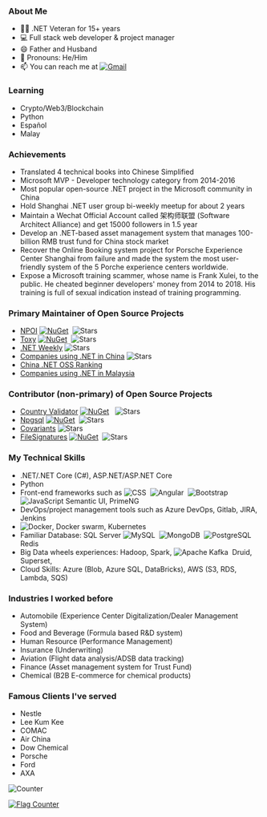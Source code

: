 ### About Me

- 👨‍💻 .NET Veteran for 15+ years
- 💻 Full stack web developer & project manager
- 😄 Father and Husband
- 🤵 Pronouns: He/Him
- 📫 You can reach me at [![Gmail](https://img.shields.io/badge/-tonyqus@gmail.com-c14438?style=flat&logo=Gmail&logoColor=white)](mailto:tonyqus@gmail.com)

### Learning
- Crypto/Web3/Blockchain
- Python
- Español
- Malay
  
### Achievements 
- Translated 4 technical books into Chinese Simplified
- Microsoft MVP - Developer technology category from 2014-2016
- Most popular open-source .NET project in the Microsoft community in China 
- Hold Shanghai .NET user group bi-weekly meetup for about 2 years
- Maintain a Wechat Official Account called 架构师联盟 (Software Architect Alliance) and get 15000 followers in 1.5 year
- Develop an .NET-based asset management system that manages 100-billion RMB trust fund for China stock market
- Recover the Online Booking system project for Porsche Experience Center Shanghai from failure and made the system the most user-friendly system of the 5 Porche experience centers worldwide.
- Expose a Microsoft training scammer, whose name is Frank Xulei, to the public. He cheated beginner developers' money from 2014 to 2018. His training is full of sexual indication instead of training programming. 

### Primary Maintainer of Open Source Projects
- [NPOI](https://github.com/nissl-lab/npoi/) [![NuGet](https://img.shields.io/nuget/dt/npoi)](https://www.nuget.org/packages/NPOI)&nbsp; <img alt="Stars" src="https://img.shields.io/github/stars/nissl-lab/npoi?style=flat-square&labelColor=343b41"/>
- [Toxy](https://github.com/nissl-lab/toxy)  [![NuGet](https://img.shields.io/nuget/dt/Toxy)](https://www.nuget.org/packages/Toxy)&nbsp; <img alt="Stars" src="https://img.shields.io/github/stars/nissl-lab/toxy?style=flat-square&labelColor=343b41"/>
- [.NET Weekly](https://github.com/DotNETWeekly-io/DotNetWeekly) <img alt="Stars" src="https://img.shields.io/github/stars/DotNETWeekly-io/DotNetWeekly?style=flat-square&labelColor=343b41"/>
- [Companies using .NET in China](https://github.com/dotnet-cn/jobs) <img alt="Stars" src="https://img.shields.io/github/stars/dotnet-cn/jobs?style=flat-square&labelColor=343b41"/>
- [China .NET OSS Ranking](https://github.com/dotnet-cn/OSSRanking/)
- [Companies using .NET in Malaysia](https://github.com/tonyqus/dotnet-jobs-my)


### Contributor (non-primary) of Open Source Projects
- [Country Validator](https://github.com/anghelvalentin/CountryValidator) [![NuGet](https://img.shields.io/nuget/dt/CountryValidator)](https://www.nuget.org/packages/CountryValidator) &nbsp; <img alt="Stars" src="https://img.shields.io/github/stars/anghelvalentin/CountryValidator?style=flat-square&labelColor=343b41"/>
- [Npgsql](https://github.com/npgsql/npgsql) [![NuGet](https://img.shields.io/nuget/dt/npgsql)](https://www.nuget.org/packages/npgsql)&nbsp; <img alt="Stars" src="https://img.shields.io/github/stars/npgsql/npgsql?style=flat-square&labelColor=343b41"/>
- [Covariants](https://github.com/hodcroftlab/covariants) <img alt="Stars" src="https://img.shields.io/github/stars/hodcroftlab/covariants?style=flat-square&labelColor=343b41"/>
- [FileSignatures](https://github.com/neilharvey/FileSignatures) [![NuGet](https://img.shields.io/nuget/dt/FileSignatures)](https://www.nuget.org/packages/FileSignatures)&nbsp; <img alt="Stars" src="https://img.shields.io/github/stars/neilharvey/FileSignatures?style=flat-square&labelColor=343b41"/>
### My Technical Skills
- .NET/.NET Core (C#), ASP.NET/ASP.NET Core
- Python
- Front-end frameworks such as 
![CSS](https://img.shields.io/badge/-CSS-05122A?style=flat&logo=CSS3&logoColor=1572B6)&nbsp;
![Angular](https://img.shields.io/badge/-Angular-red?style=flat&logo=angular)&nbsp;
![Bootstrap](https://img.shields.io/badge/-Bootstrap-563D7C?style=flat&logo=bootstrap)&nbsp;
![JavaScript](https://img.shields.io/badge/-JavaScript-black?style=flat&logo=javascript) Semantic UI, PrimeNG
- DevOps/project management tools such as Azure DevOps, Gitlab, JIRA, Jenkins
- ![Docker](https://img.shields.io/badge/-Docker-black?style=flat&logo=docker), Docker swarm, Kubernetes
- Familiar Database: SQL Server ![MySQL](https://img.shields.io/badge/-MySQL-black?style=flat&logo=mysql)&nbsp;
![MongoDB](https://img.shields.io/badge/-MongoDB-FCA121?style=flat&logo=mongodb)&nbsp;
![PostgreSQL](https://img.shields.io/badge/-PostgreSQL-05122A?style=flat&logo=postgresql&logoColor=336791)&nbsp; Redis
- Big Data wheels experiences: Hadoop, Spark, ![Apache Kafka](https://img.shields.io/badge/-Apache%20Kafka-05122A?style=flat&logo=apache-kafka&logoColor=231F20)&nbsp; Druid, Superset,
- Cloud Skills: Azure (Blob, Azure SQL, DataBricks), AWS (S3, RDS, Lambda, SQS)

### Industries I worked before
- Automobile (Experience Center Digitalization/Dealer Management System)
- Food and Beverage (Formula based R&D system)
- Human Resource (Performance Management)
- Insurance (Underwriting)
- Aviation (Flight data analysis/ADSB data tracking)
- Finance (Asset management system for Trust Fund)
- Chemical (B2B E-commerce for chemical products)

### Famous Clients I've served
- Nestle
- Lee Kum Kee
- COMAC
- Air China
- Dow Chemical
- Porsche
- Ford
- AXA

![Counter](https://komarev.com/ghpvc/?username=tonyqus&color=blue&style=flat-square&label=Visit+Stats)

<a href="https://info.flagcounter.com/zYze"><img src="https://s11.flagcounter.com/count2/zYze/bg_FFFFFF/txt_000000/border_CCCCCC/columns_2/maxflags_10/viewers_0/labels_0/pageviews_0/flags_0/percent_0/" alt="Flag Counter" border="0"></a>
